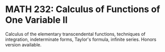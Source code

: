 # MATH 232: Calculus of Functions of One Variable II

Calculus of the elementary transcendental functions, techniques of integration, indeterminate forms, Taylor's formula, infinite series. Honors version available.